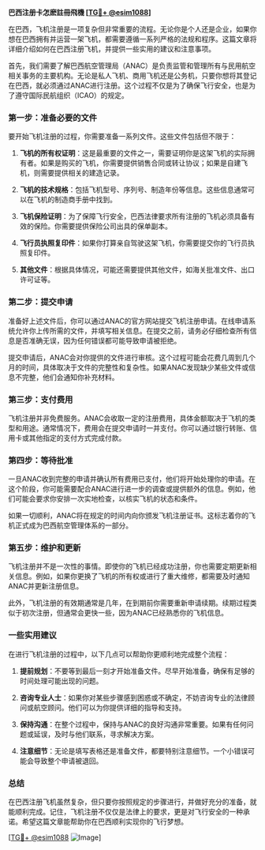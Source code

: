 **巴西注册卡怎麽註冊飛機 [[TG💪+ @esim1088](https://t.me/s/esim1088)]**

在巴西，飞机注册是一项复杂但非常重要的流程。无论你是个人还是企业，如果你想在巴西拥有并运营一架飞机，都需要遵循一系列严格的法规和程序。这篇文章将详细介绍如何在巴西注册飞机，并提供一些实用的建议和注意事项。

首先，我们需要了解巴西航空管理局（ANAC）是负责监管和管理所有与民用航空相关事务的主要机构。无论是私人飞机、商用飞机还是公务机，只要你想将其登记在巴西，就必须通过ANAC进行注册。这个过程不仅是为了确保飞行安全，也是为了遵守国际民航组织（ICAO）的规定。

### **第一步：准备必要的文件**

要开始飞机注册的过程，你需要准备一系列文件。这些文件包括但不限于：

1. **飞机的所有权证明**：这是最重要的文件之一，需要证明你是这架飞机的实际拥有者。如果是购买的飞机，你需要提供销售合同或转让协议；如果是自建飞机，则需要提供相关的建造记录。
   
2. **飞机的技术规格**：包括飞机型号、序列号、制造年份等信息。这些信息通常可以在飞机的制造商手册中找到。

3. **飞机保险证明**：为了保障飞行安全，巴西法律要求所有注册的飞机必须具备有效的保险。你需要提供保险公司出具的保单副本。

4. **飞行员执照复印件**：如果你打算亲自驾驶这架飞机，你需要提交你的飞行员执照复印件。

5. **其他文件**：根据具体情况，可能还需要提供其他文件，如海关批准文件、出口许可证等。

### **第二步：提交申请**

准备好上述文件后，你可以通过ANAC的官方网站提交飞机注册申请。在线申请系统允许你上传所需的文件，并填写相关信息。在提交之前，请务必仔细检查所有信息是否准确无误，因为任何错误都可能导致申请被拒绝。

提交申请后，ANAC会对你提供的文件进行审核。这个过程可能会花费几周到几个月的时间，具体取决于文件的完整性和复杂性。如果ANAC发现缺少某些文件或信息不完整，他们会通知你补充材料。

### **第三步：支付费用**

飞机注册并非免费服务。ANAC会收取一定的注册费用，具体金额取决于飞机的类型和用途。通常情况下，费用会在提交申请时一并支付。你可以通过银行转账、信用卡或其他指定的支付方式完成付款。

### **第四步：等待批准**

一旦ANAC收到完整的申请并确认所有费用已支付，他们将开始处理你的申请。在这个阶段，你可能需要配合ANAC进行进一步的调查或提供额外的信息。例如，他们可能会要求你安排一次实地检查，以核实飞机的状态和条件。

如果一切顺利，ANAC将在规定的时间内向你颁发飞机注册证书。这标志着你的飞机正式成为巴西航空管理体系的一部分。

### **第五步：维护和更新**

飞机注册并不是一次性的事情。即使你的飞机已经成功注册，你也需要定期更新相关信息。例如，如果你更换了飞机的所有权或进行了重大维修，都需要及时通知ANAC并更新注册信息。

此外，飞机注册的有效期通常是几年，在到期前你需要重新申请续期。续期过程类似于初次注册，但通常会更快一些，因为ANAC已经熟悉你的飞机信息。

### **一些实用建议**

在进行飞机注册的过程中，以下几点可以帮助你更顺利地完成整个流程：

1. **提前规划**：不要等到最后一刻才开始准备文件。尽早开始准备，确保有足够的时间处理可能出现的问题。

2. **咨询专业人士**：如果你对某些步骤感到困惑或不确定，不妨咨询专业的法律顾问或航空顾问。他们可以为你提供详细的指导和支持。

3. **保持沟通**：在整个过程中，保持与ANAC的良好沟通非常重要。如果有任何问题或延误，及时与他们联系，寻求解决方案。

4. **注意细节**：无论是填写表格还是准备文件，都要特别注意细节。一个小错误可能会导致整个申请被退回。

### **总结**

在巴西注册飞机虽然复杂，但只要你按照规定的步骤进行，并做好充分的准备，就能顺利完成。记住，飞机注册不仅仅是法律上的要求，更是对飞行安全的一种承诺。希望这篇文章能帮助你在巴西顺利实现你的飞行梦想。

[[TG💪+ @esim1088](https://t.me/s/esim1088) ![Image](https://i.postimg.cc/4NQfJmqS/Snipaste-2025-05-13-00-14-12.png)]